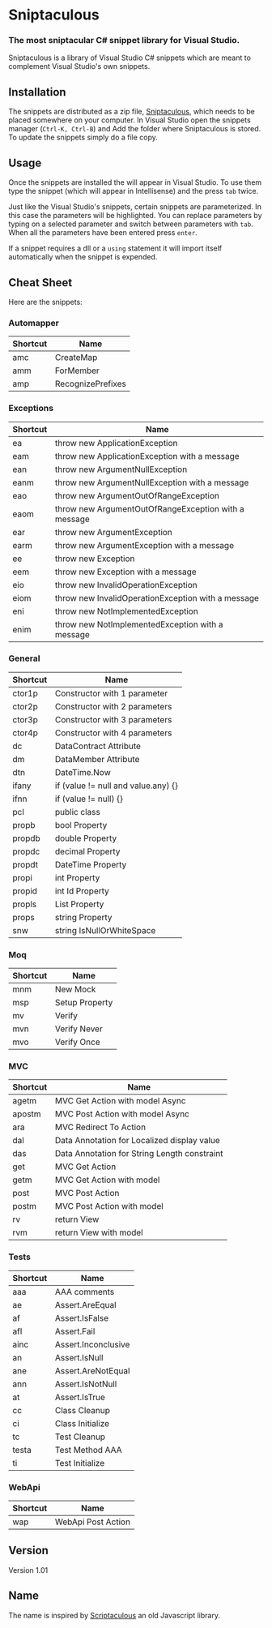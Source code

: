 # Sniptaculous
### The most sniptacular C# snippet library for Visual Studio.

Sniptaculous is a library of Visual Studio C# snippets which are meant to complement Visual Studio's own snippets.

## Installation

The snippets are distributed as a zip file, [Sniptaculous](https://github.com/gilles-leblanc/Sniptaculous/raw/master/Sniptaculous.zip), which needs to be placed somewhere on your computer. In Visual Studio open the snippets manager (`Ctrl-K, Ctrl-B`) and Add the folder where Sniptaculous is stored. To update the snippets simply do a file copy.

## Usage

Once the snippets are installed the will appear in Visual Studio. To use them type the snippet (which will appear in Intellisense) and the press `tab` twice.

Just like the Visual Studio's snippets, certain snippets are parameterized. In this case the parameters will be highlighted. You can replace parameters by typing on a selected parameter and switch between parameters with `tab`. When all the parameters have been entered press `enter`.

If a snippet requires a dll or a `using` statement it will import itself automatically when the snippet is expended.

## Cheat Sheet

Here are the snippets:




### Automapper

| Shortcut    | Name                  |
|-------------|-----------------------|
| amc           | CreateMap                      |
| amm           | ForMember                      |
| amp           | RecognizePrefixes                      |


### Exceptions

| Shortcut    | Name                  |
|-------------|-----------------------|
| ea           | throw new ApplicationException                      |
| eam           | throw new ApplicationException with a message                      |
| ean           | throw new ArgumentNullException                      |
| eanm           | throw new ArgumentNullException with a message                      |
| eao           | throw new ArgumentOutOfRangeException                      |
| eaom           | throw new ArgumentOutOfRangeException with a message                      |
| ear           | throw new ArgumentException                      |
| earm           | throw new ArgumentException with a message                      |
| ee           | throw new Exception                      |
| eem           | throw new Exception with a message                      |
| eio           | throw new InvalidOperationException                      |
| eiom           | throw new InvalidOperationException with a message                      |
| eni           | throw new NotImplementedException                      |
| enim           | throw new NotImplementedException with a message                      |


### General

| Shortcut    | Name                  |
|-------------|-----------------------|
| ctor1p           | Constructor with 1 parameter                      |
| ctor2p           | Constructor with 2 parameters                      |
| ctor3p           | Constructor with 3 parameters                      |
| ctor4p           | Constructor with 4 parameters                      |
| dc           | DataContract Attribute                      |
| dm           | DataMember Attribute                      |
| dtn           | DateTime.Now                      |
| ifany           | if (value != null and value.any) {}                      |
| ifnn           | if (value != null) {}                      |
| pcl           | public class                      |
| propb           | bool Property                      |
| propdb           | double Property                      |
| propdc           | decimal Property                      |
| propdt           | DateTime Property                      |
| propi           | int Property                      |
| propid           | int Id Property                      |
| propls           | List Property                      |
| props           | string Property                      |
| snw           | string IsNullOrWhiteSpace                      |


### Moq

| Shortcut    | Name                  |
|-------------|-----------------------|
| mnm           | New Mock                      |
| msp           | Setup Property                      |
| mv           | Verify                      |
| mvn           | Verify Never                      |
| mvo           | Verify Once                      |


### MVC

| Shortcut    | Name                  |
|-------------|-----------------------|
| agetm           | MVC Get Action with model Async                      |
| apostm           | MVC Post Action with model Async                      |
| ara           | MVC Redirect To Action                      |
| dal           | Data Annotation for Localized display value                      |
| das           | Data Annotation for String Length constraint                      |
| get           | MVC Get Action                      |
| getm           | MVC Get Action with model                      |
| post           | MVC Post Action                      |
| postm           | MVC Post Action with model                      |
| rv           | return View                      |
| rvm           | return View with model                      |


### Tests

| Shortcut    | Name                  |
|-------------|-----------------------|
| aaa           | AAA comments                      |
| ae           | Assert.AreEqual                      |
| af           | Assert.IsFalse                      |
| afl           | Assert.Fail                      |
| ainc           | Assert.Inconclusive                      |
| an           | Assert.IsNull                      |
| ane           | Assert.AreNotEqual                      |
| ann           | Assert.IsNotNull                      |
| at           | Assert.IsTrue                      |
| cc           | Class Cleanup                      |
| ci           | Class Initialize                      |
| tc           | Test Cleanup                      |
| testa           | Test Method AAA                      |
| ti           | Test Initialize                      |


### WebApi

| Shortcut    | Name                  |
|-------------|-----------------------|
| wap           | WebApi Post Action                      |




## Version

Version 1.01

## Name

The name is inspired by [Scriptaculous](http://script.aculo.us/) an old Javascript library. 
